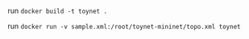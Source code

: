 run `docker build -t toynet .`

run `docker run -v sample.xml:/root/toynet-mininet/topo.xml toynet`
